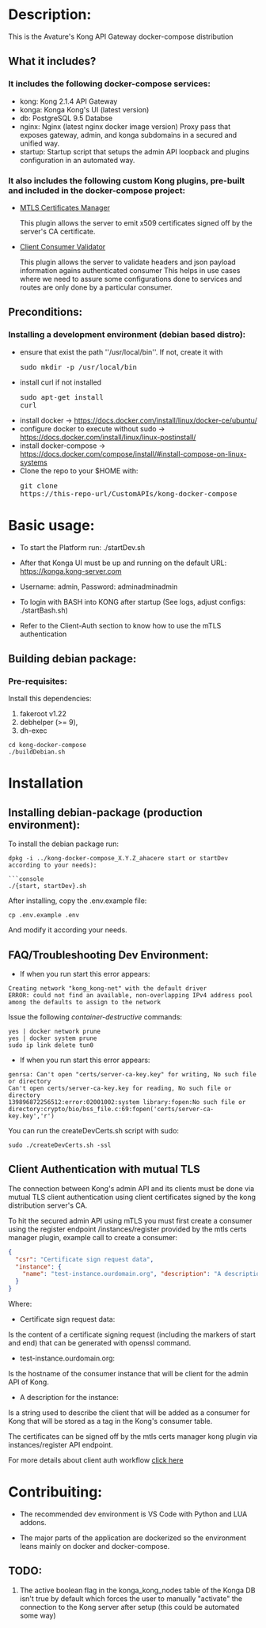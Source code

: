 # Description:

This is the Avature's Kong API Gateway docker-compose distribution

## What it includes?

### It includes the following docker-compose services:

* kong: Kong 2.1.4 API Gateway
* konga: Konga Kong's UI (latest version)
* db: PostgreSQL 9.5 Databse
* nginx: Nginx (latest nginx docker image version) Proxy pass that exposes gateway, admin, and konga subdomains in a secured and unified way.
* startup: Startup script that setups the admin API loopback and plugins configuration in an automated way.

### It also includes the following custom Kong plugins, pre-built and included in the docker-compose project:

- [MTLS Certificates Manager](plugins/mtls_certs_manager/README.md)

  This plugin allows the server to emit x509 certificates signed off by the server's CA certificate.

- [Client Consumer Validator](plugins/client_consumer_validator/README.md)

  This plugin allows the server to validate headers and json payload information agains authenticated consumer
  This helps in use cases where we need to assure some configurations done to services and routes are only done by a particular consumer.

## Preconditions:

### Installing a development environment (debian based distro):

* ensure that exist the path ''/usr/local/bin''. If not, create it with <pre>sudo mkdir -p /usr/local/bin</pre>
* install curl if not installed <pre>sudo apt-get install curl</pre>
* install docker -> https://docs.docker.com/install/linux/docker-ce/ubuntu/
* configure docker to execute without sudo -> https://docs.docker.com/install/linux/linux-postinstall/
* install docker-compose -> https://docs.docker.com/compose/install/#install-compose-on-linux-systems
* Clone the repo to your $HOME with: <pre>git clone https://this-repo-url/CustomAPIs/kong-docker-compose</pre>

# Basic usage:

* To start the Platform run: ./startDev.sh

* After that Konga UI must be up and running on the default URL: https://konga.kong-server.com

* Username: admin, Password: adminadminadmin

* To login with BASH into KONG after startup (See logs, adjust configs: ./startBash.sh)

* Refer to the Client-Auth section to know how to use the mTLS authentication

## Building debian package:

### Pre-requisites:

Install this dependencies:

1. fakeroot v1.22
2. debhelper (>= 9),
3. dh-exec


```console
cd kong-docker-compose
./buildDebian.sh
```

# Installation

## Installing debian-package (production environment):

To install the debian package run:

```console
dpkg -i ../kong-docker-compose_X.Y.Z_ahacere start or startDev according to your needs):

```console
./{start, startDev}.sh
```

After installing, copy the .env.example file:

```console
cp .env.example .env
```

And modify it according your needs.

## FAQ/Troubleshooting Dev Environment:

* If when you run start this error appears:

```
Creating network "kong_kong-net" with the default driver
ERROR: could not find an available, non-overlapping IPv4 address pool among the defaults to assign to the network
```

Issue the following *container-destructive* commands:

```
yes | docker network prune
yes | docker system prune
sudo ip link delete tun0
```

* If when you run start this error appears:

```
genrsa: Can't open "certs/server-ca-key.key" for writing, No such file or directory
Can't open certs/server-ca-key.key for reading, No such file or directory
139896872256512:error:02001002:system library:fopen:No such file or directory:crypto/bio/bss_file.c:69:fopen('certs/server-ca-key.key','r')
```

You can run the createDevCerts.sh script with sudo:

```
sudo ./createDevCerts.sh -ssl
```

## Client Authentication with mutual TLS

The connection between Kong's admin API and its clients must be done via mutual TLS client authentication using client certificates signed by the kong distribution server's CA.

To hit the secured admin API using mTLS you must first create a consumer using the register endpoint /instances/register provided by the mtls certs manager plugin, example call to create a consumer:

```json
{
  "csr": "Certificate sign request data",
  "instance": {
    "name": "test-instance.ourdomain.org", "description": "A description for the instance"
  }
}
```

Where:

* Certificate sign request data:

Is the content of a certificate signing request (including the markers of start and end) that can be generated with openssl command.

* test-instance.ourdomain.org:

Is the hostname of the consumer instance that will be client for the admin API of Kong.

* A description for the instance:

Is a string used to describe the client that will be added as a consumer for Kong that will be stored as a tag in the Kong's consumer table.

The certificates can be signed off by the mtls certs manager kong plugin via instances/register API endpoint.

For more details about client auth workflow [click here](CLIENT_AUTH.md)

# Contribuiting:

* The recommended dev environment is VS Code with Python and LUA addons.

* The major parts of the application are dockerized so the environment leans mainly on docker and docker-compose.

## TODO:

1. The active boolean flag in the konga_kong_nodes table of the Konga DB isn't true by default which forces the user to manually "activate" the connection to the Kong server after setup (this could be automated some way)
